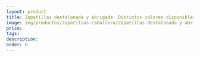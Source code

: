 ```yaml
---
layout: product
title: Zapatillas destalonada y abrigada. Distintos colores disponibles _29€
image: img/productos/zapatillas-caballero/Zapatillas destalonada y abrigada. Distintos colores disponibles _29€.webp
price: 
tags: 
description: 
order: 0
---
```

